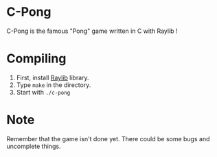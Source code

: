 # C-Pong
C-Pong is the famous "Pong" game written in C with Raylib !
# Compiling
1. First, install [Raylib](https://github.com/raysan5/raylib) library.
2. Type `make` in the directory.
3. Start with `./c-pong`
# Note
Remember that the game isn't done yet. There could be some bugs and uncomplete things.
